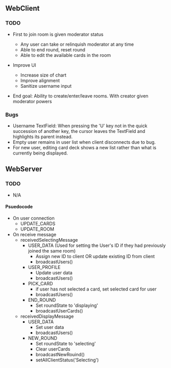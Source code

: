 
## WebClient

### TODO 

- First to join room is given moderator status
  - Any user can take or relinquish moderator at any time
  - Able to end round, reset round
  - Able to edit the available cards in the room

- Improve UI
  - Increase size of chart
  - Improve alignment
  - Sanitize username input

- End goal: Ability to create/enter/leave rooms. With creator given moderator powers

### Bugs

- Username TextField: When pressing the 'U' key not in the quick succession of another key, the cursor leaves the TextField and highlights its parent instead.
- Empty user remains in user list when client disconnects due to bug.
- For new user, editing card deck shows a new list rather than what is currently being displayed.

## WebServer

### TODO

- N/A

#### Psuedocode

- On user connection
  - UPDATE_CARDS
  - UPDATE_ROOM
- On receive message
  - receivedSelectingMessage
    - USER_DATA (Used for setting the User's ID if they had previously joined the same room)
      - Assign new ID to client OR update existing ID from client
      - broadcastUsers()
    - USER_PROFILE
      - Update user data
      - broadcastUsers()
    - PICK_CARD
      - if user has not selected a card, set selected card for user
      - broadcastUsers()
    - END_ROUND
      - Set roundState to 'displaying'
      - broadcastUserCards()
  - receivedDisplayMessage
    - USER_DATA
      - Set user data
      - broadcastUsers()
    - NEW_ROUND
      - Set roundState to 'selecting'
      - Clear userCards
      - broadcastNewRouind()
      - setAllClientStatus('Selecting')

